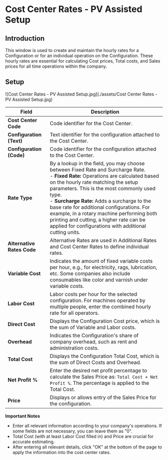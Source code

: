 # Cost Center Rates - PV Assisted Setup


## Introduction

This window is used to create and maintain the hourly rates for a Configuration or for an individual operation on the Configuration. These hourly rates are essential for calculating Cost prices, Total costs, and Sales prices for all time operations within the company.

## Setup

![Cost Center Rates - PV Assisted Setup.jpg](./assets/Cost Center Rates - PV Assisted Setup.jpg)

| **Field**                | **Description**                                                                                                                                                                                                                                                                           |
|--------------------------|-------------------------------------------------------------------------------------------------------------------------------------------------------------------------------------------------------------------------------------------------------------------------------------------|
| **Cost Center Code**     | Code identifier for the Cost Center.                                                                                                                                                                                                                                                      |
| **Configuration (Text)** | Text identifier for the configuration attached to the Cost Center.                                                                                                                                                                                                                        |
| **Configuration (Code)** | Code identifier for the configuration attached to the Cost Center.                                                                                                                                                                                                                        |
| **Rate Type**            | By a lookup in the field, you may choose between Fixed Rate and Surcharge Rate. <br> - **Fixed Rate:** Operations are calculated based on the hourly rate matching the setup parameters. This is the most commonly used type. <br> - **Surcharge Rate:** Adds a surcharge to the base rate for additional configurations. For example, in a rotary machine performing both printing and cutting, a higher rate can be applied for configurations with additional cutting units. |
| **Alternative Rates Code** | Alternative Rates are used in Additional Rates and Cost Center Rates to define individual rates.                                                                                                                                                                                         |
| **Variable Cost**        | Indicates the amount of fixed variable costs per hour, e.g., for electricity, rags, lubrication, etc. Some companies also include consumables like color and varnish under variable costs.                                                                                                 |
| **Labor Cost**           | Labor costs per hour for the selected configuration. For machines operated by multiple people, enter the combined hourly rate for all operators.                                                                                                                                            |
| **Direct Cost**          | Displays the Configuration Cost price, which is the sum of Variable and Labor costs.                                                                                                                                                                                                      |
| **Overhead**             | Indicates the Configuration's share of company overhead, such as rent and administration costs.                                                                                                                                                                                           |
| **Total Cost**           | Displays the Configuration Total Cost, which is the sum of Direct Costs and Overhead.                                                                                                                                                                                                     |
| **Net Profit %**         | Enter the desired net profit percentage to calculate the Sales Price as: `Total Cost + Net Profit %`. The percentage is applied to the Total Cost.                                                                                                                                        |
| **Price**                | Displays or allows entry of the Sales Price for the configuration.                                                                                                                                                                                                                        |

 **Important Notes**

- Enter all relevant information according to your company's operations. If some fields are not necessary, you can leave them as "0".
- Total Cost (with at least Labor Cost filled in) and Price are crucial for accurate estimating.
- After entering all relevant details, click "OK" at the bottom of the page to apply the information into the cost center rates.

